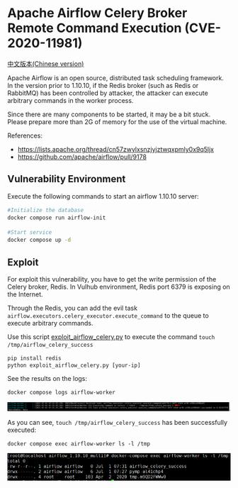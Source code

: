 # Apache Airflow Celery Broker Remote Command Execution (CVE-2020-11981)

[中文版本(Chinese version)](README.zh-cn.md)

Apache Airflow is an open source, distributed task scheduling framework. In the version prior to 1.10.10, if the Redis broker (such as Redis or RabbitMQ) has been controlled by attacker, the attacker can execute arbitrary commands in the worker process.

Since there are many components to be started, it may be a bit stuck. Please prepare more than 2G of memory for the use of the virtual machine.

References:

- <https://lists.apache.org/thread/cn57zwylxsnzjyjztwqxpmly0x9q5ljx>
- <https://github.com/apache/airflow/pull/9178>

## Vulnerability Environment

Execute the following commands to start an airflow 1.10.10 server:

```bash
#Initialize the database
docker compose run airflow-init

#Start service
docker compose up -d
```

## Exploit

For exploit this vulnerability, you have to get the write permission of the Celery broker, Redis. In Vulhub environment, Redis port 6379 is exposing on the Internet.

Through the Redis, you can add the evil task `airflow.executors.celery_executor.execute_command` to the queue to execute arbitrary commands.

Use this script [exploit_airflow_celery.py](exploit_airflow_celery.py) to execute the command `touch /tmp/airflow_celery_success`

```
pip install redis
python exploit_airflow_celery.py [your-ip]
```

See the results on the logs:

```bash
docker compose logs airflow-worker
```

![](1.png)

As you can see, `touch /tmp/airflow_celery_success` has been successfully executed:

```
docker compose exec airflow-worker ls -l /tmp
```

![](2.png)
